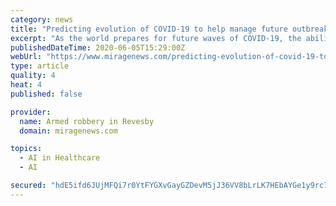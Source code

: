 ```yaml
---
category: news
title: "Predicting evolution of COVID-19 to help manage future outbreaks"
excerpt: "As the world prepares for future waves of COVID-19, the ability to predict mutations in the novel coronavirus even before they emerge will be"
publishedDateTime: 2020-06-05T15:29:00Z
webUrl: "https://www.miragenews.com/predicting-evolution-of-covid-19-to-help-manage-future-outbreaks/"
type: article
quality: 4
heat: 4
published: false

provider:
  name: Armed robbery in Revesby
  domain: miragenews.com

topics:
  - AI in Healthcare
  - AI

secured: "hdE5ifd6JUjMFQi7r0YtFYGXvGayGZDevM5jJ36VV8bLrLK7HEbAYGe1y9rc7t3yga5R9VAwEgj1p/VKE2Q3N2aWpGdumpdf/mG6xIXAWoG6EZgKAarRiVcxb5wER5jRHP7rZM5fjs3922z5cr0Ht3omeUCmBCFxqfSIewLah0hSPPOCMZambtRLuJq/8g1cv/fcz0B8T2mDPE0ok9ryLmnJhAFOeq3dpFrvqLQFErjC8dFwfdMvoAnPa7OWYrHM6kLrhrXg0wogsAn9FT+3xwQBl0W4U1VoJBgeb2LYL7l+jBcnVUv8nx2KDYZJFv2VXDsIQTBmMv/4ZBr7s3b2UnJte1oCPB2/5FdC8MWVnTFk2VWF4mobw0yzYhn512G3LmgHhYZL5e/7cRGKxnHKD48mX810cw2oEqyp0Ll+n/824TeOwOnmt0bJNptagnByx29xoKQi3xoFcVdaRQROA85nZ1fvg16kDglAdKOcpow=;0DDTRYUBidEVbKNYYlXDaA=="
---
```


